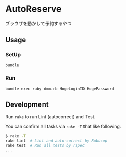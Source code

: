 # AutoReserve

ブラウザを動かして予約するやつ

## Usage

### SetUp

```sh
bundle
```

### Run

```sh
bundle exec ruby dmm.rb HogeLoginID HogePassword
```

## Development

Run `rake` to run Lint (autocorrect) and Test.

You can confirm all tasks via `rake -T` that like following.

```sh
$ rake -T
rake lint  # Lint and auto-correct by Rubocop
rake test  # Run all tests by rspec
...
```
